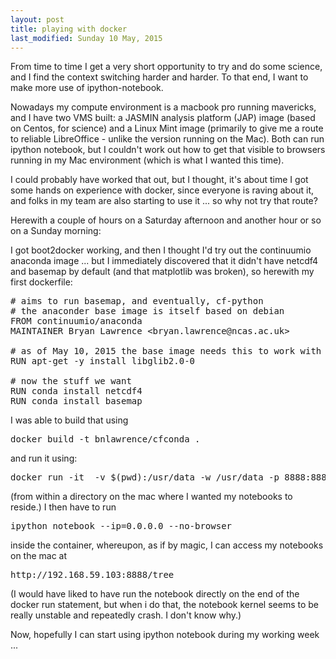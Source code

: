 ```yaml
---
layout: post
title: playing with docker
last_modified: Sunday 10 May, 2015
---
```

From time to time I get a very short opportunity to try and do some science, and I find the context switching harder and harder. To that end, I want to make more use of ipython-notebook.

Nowadays my compute environment is a macbook pro running mavericks, and I have two VMS built: a JASMIN analysis platform (JAP) image (based on Centos, for science) and a Linux Mint image (primarily to give me a route to reliable LibreOffice - unlike the version running on the Mac). Both can run ipython notebook, but I couldn't work out how to get that visible to browsers running in my Mac environment (which is what I wanted this time).  

I could probably have worked that out, but  I thought, it's about time I got some hands on experience with docker, since everyone is raving about it, and folks in my team are also starting to use it ... so why not try that route?

Herewith a couple of hours on a Saturday afternoon and another hour or so on a Sunday morning:

I got boot2docker working, and then  I thought I'd try out the continuumio anaconda image ... but I immediately discovered that it didn't have netcdf4 and basemap by default (and that matplotlib  was broken), so herewith my first dockerfile:
<pre>
# aims to run basemap, and eventually, cf-python
# the anaconder base image is itself based on debian
FROM continuumio/anaconda
MAINTAINER Bryan Lawrence &lt;bryan.lawrence@ncas.ac.uk&gt;

# as of May 10, 2015 the base image needs this to work with matplotlib:
RUN apt-get -y install libglib2.0-0

# now the stuff we want
RUN conda install netcdf4
RUN conda install basemap</pre>
I was able to build that using
<pre>
docker build -t bnlawrence/cfconda .</pre>
and run it using:
<pre>
docker run -it  -v $(pwd):/usr/data -w /usr/data -p 8888:8888 bnlawrence/cfconda</pre>
(from within a directory on the mac where I wanted my notebooks to reside.)
I then have to run <pre>
ipython notebook --ip=0.0.0.0 --no-browser</pre>
inside the container, whereupon, as if by magic, I can access my notebooks on the mac at <pre>
http://192.168.59.103:8888/tree</pre>
(I would have liked to have run the notebook directly on the end of the docker run statement, but when i do that, the notebook kernel seems to be really unstable and repeatedly crash. I don't know why.)

Now, hopefully I can start using ipython notebook during my working week ...
